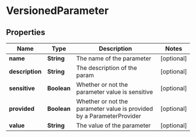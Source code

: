 # VersionedParameter

## Properties
Name | Type | Description | Notes
------------ | ------------- | ------------- | -------------
**name** | **String** | The name of the parameter |  [optional]
**description** | **String** | The description of the param |  [optional]
**sensitive** | **Boolean** | Whether or not the parameter value is sensitive |  [optional]
**provided** | **Boolean** | Whether or not the parameter value is provided by a ParameterProvider |  [optional]
**value** | **String** | The value of the parameter |  [optional]
